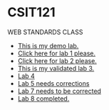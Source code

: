 # CSIT121
WEB STANDARDS CLASS
<ul>
<li> <a href="practice/demo.html">This is my demo lab.</a></li>
<li> <a href="lab01/aboutme.html"> Click here for lab 1 please.</a> </li>
<li> <a href="lab02/index.html">Click here for lab 2 please. </a> </li>
<li> <a href= "lab03/index.html">This is my validated lab 3. </a> </li>
<li> <a href="lab04/index.html">Lab 4 </a></li>
<li> <a href="lab05/index.html">Lab 5 needs corrections</a></li>
<li> <a href="lab07/tierlist.html">Lab 7 needs to be corrected </a></li>
<li> <a href="lab08/index.html">Lab 8 completed.</a></li>
</ul>
